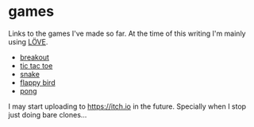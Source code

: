# games

Links to the games I've made so far. At the time of this writing I'm mainly using [LÖVE](https://love2d.org/).

- [breakout](https://github.com/evaporei/breakout)
- [tic tac toe](https://github.com/evaporei/tic-tac-toe)
- [snake](https://github.com/evaporei/snake)
- [flappy bird](https://github.com/evaporei/flappy-bird)
- [pong](https://github.com/evaporei/pong)

I may start uploading to https://itch.io in the future. Specially when I stop just doing bare clones...
